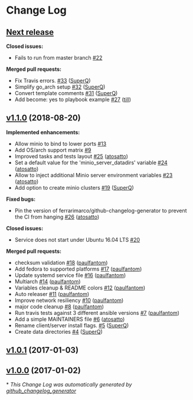 # Change Log

## [**Next release**](https://galaxy.ansible.com/atosatto/minio)

**Closed issues:**

- Fails to run from master branch [\#22](https://github.com/atosatto/ansible-minio/issues/22)

**Merged pull requests:**

- Fix Travis errors. [\#33](https://github.com/atosatto/ansible-minio/pull/33) ([SuperQ](https://github.com/SuperQ))
- Simplify go\_arch setup [\#32](https://github.com/atosatto/ansible-minio/pull/32) ([SuperQ](https://github.com/SuperQ))
- Convert template comments [\#31](https://github.com/atosatto/ansible-minio/pull/31) ([SuperQ](https://github.com/SuperQ))
- Add become: yes to playbook example [\#27](https://github.com/atosatto/ansible-minio/pull/27) ([till](https://github.com/till))

## [v1.1.0](https://galaxy.ansible.com/atosatto/minio) (2018-08-20)
**Implemented enhancements:**

- Allow minio to bind to lower ports [\#13](https://github.com/atosatto/ansible-minio/issues/13)
- Add OS/arch support matrix [\#9](https://github.com/atosatto/ansible-minio/issues/9)
- Improved tasks and tests layout [\#25](https://github.com/atosatto/ansible-minio/pull/25) ([atosatto](https://github.com/atosatto))
- Set a default value for the 'minio\_server\_datadirs' variable [\#24](https://github.com/atosatto/ansible-minio/pull/24) ([atosatto](https://github.com/atosatto))
- Allow to inject additional Minio server environment variables [\#23](https://github.com/atosatto/ansible-minio/pull/23) ([atosatto](https://github.com/atosatto))
- Add option to create minio clusters [\#19](https://github.com/atosatto/ansible-minio/pull/19) ([SuperQ](https://github.com/SuperQ))

**Fixed bugs:**

- Pin the version of ferrarimarco/github-changelog-generator to prevent the CI from hanging [\#26](https://github.com/atosatto/ansible-minio/pull/26) ([atosatto](https://github.com/atosatto))

**Closed issues:**

- Service does not start under Ubuntu 16.04 LTS [\#20](https://github.com/atosatto/ansible-minio/issues/20)

**Merged pull requests:**

- checksum validation [\#18](https://github.com/atosatto/ansible-minio/pull/18) ([paulfantom](https://github.com/paulfantom))
- Add fedora to supported platforms [\#17](https://github.com/atosatto/ansible-minio/pull/17) ([paulfantom](https://github.com/paulfantom))
- Update systemd service file [\#16](https://github.com/atosatto/ansible-minio/pull/16) ([paulfantom](https://github.com/paulfantom))
- Multiarch [\#14](https://github.com/atosatto/ansible-minio/pull/14) ([paulfantom](https://github.com/paulfantom))
- Variables cleanup & README colors [\#12](https://github.com/atosatto/ansible-minio/pull/12) ([paulfantom](https://github.com/paulfantom))
- Auto releaser [\#11](https://github.com/atosatto/ansible-minio/pull/11) ([paulfantom](https://github.com/paulfantom))
- Improve network resiliency [\#10](https://github.com/atosatto/ansible-minio/pull/10) ([paulfantom](https://github.com/paulfantom))
- major code cleanup [\#8](https://github.com/atosatto/ansible-minio/pull/8) ([paulfantom](https://github.com/paulfantom))
- Run travis tests against 3 different ansible versions [\#7](https://github.com/atosatto/ansible-minio/pull/7) ([paulfantom](https://github.com/paulfantom))
- Add a simple MAINTAINERS file [\#6](https://github.com/atosatto/ansible-minio/pull/6) ([atosatto](https://github.com/atosatto))
- Rename client/server install flags. [\#5](https://github.com/atosatto/ansible-minio/pull/5) ([SuperQ](https://github.com/SuperQ))
- Create data directories [\#4](https://github.com/atosatto/ansible-minio/pull/4) ([SuperQ](https://github.com/SuperQ))

## [v1.0.1](https://galaxy.ansible.com/atosatto/minio) (2017-01-03)
## [v1.0.0](https://galaxy.ansible.com/atosatto/minio) (2017-01-02)


\* *This Change Log was automatically generated by [github_changelog_generator](https://github.com/skywinder/Github-Changelog-Generator)*